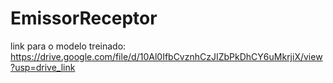 # EmissorReceptor

link para o modelo treinado: https://drive.google.com/file/d/10Al0IfbCvznhCzJIZbPkDhCY6uMkrjiX/view?usp=drive_link
